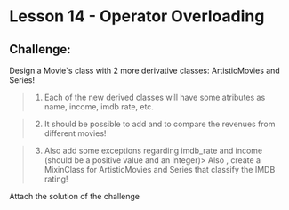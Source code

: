 # Lesson 14 - Operator Overloading

## Challenge:


Design a Movie`s class with 2 more derivative classes: ArtisticMovies and Series!

> 1. Each of the new derived classes will have some atributes  as name, income, imdb rate, etc.

> 2. It should be possible to add and to compare the revenues from different movies!

> 3. Also add some exceptions regarding imdb_rate and income (should be a positive value and an integer)>
    Also , create a MixinClass  for ArtisticMovies and Series that  classify  the IMDB rating!

Attach the solution of the challenge


